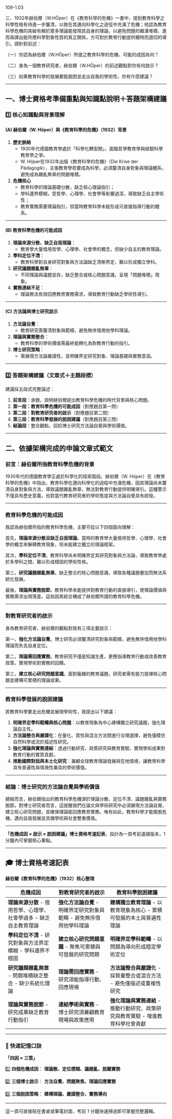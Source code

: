 109-1.03

三、1932年赫伯爾（W.HÖper）在《教育科學的危機》一書中，提到教育科學之科學性格有待進一步釐清，以致在其邁向科學化之途徑中充滿了危機；他認為教育科學危機的突破有賴於眾多理論能發現其自身的理論，以避免問題的雜湊堆積、進而尋譯出能符應科學對象性質的真正關係，方可對於教育行動提供獨特而適切的導引。請針對前述：

（一）你認為赫伯爾（W.HÖper）所提之教育科學的危機，可能的成因為何？

（二）身為一個教育研究者，赫伯爾（W.HÖper）的前述觀點對你有何啟示？

（三）如果教育科學的發展要能脫困並走出自我的學術性，你有什麼建議？

-----------------------------

## **一、博士資格考準備重點與知識點說明＋答題架構建議**

### 1️⃣ 核心知識點與背景理解

#### **(A) 赫伯爾（W. Höper）與《教育科學的危機》（1932）背景**

1. **歷史脈絡**
   - 1930年代德國教育學處於「科學化轉型期」，面臨哲學教育學與經驗科學教育學之爭。
   - W. Höper在1932年出版《教育科學的危機》（Die Krise der Pädagogik），主張教育學若要成為科學，必須釐清自身對象與理論體系，避免成為雜亂無章的問題堆積。
2. **危機核心**
   - 教育科學的理論基礎分散，缺乏核心理論指引；
   - 學科邊界模糊，受哲學、心理學、社會學等影響過深，導致缺乏自主學術性；
   - 教育實務需要理論指引，但當時教育科學未能形成可直接指導行動的體系。

------

#### **(B) 教育科學危機的可能成因**

1. **理論來源分散、缺乏自我理論**：
   - 教育學大量借用哲學、心理學、社會學的概念，但缺少自主的教育理論。
2. **學科定位不清**：
   - 教育科學對自身研究對象與方法論缺乏清晰界定，難以形成獨立學科。
3. **研究議題雜亂無章**：
   - 不同理論與議題並存，缺乏整合或核心問題意識，呈現「問題堆積」現象。
4. **實務連結不足**：
   - 理論無法有效回應教育實務需求，導致教育行動缺乏學術性導引。

------

#### **(C) 方法論與博士研究啟示**

1. **方法論自覺**：
   - 教育研究需釐清對象與範疇，避免無序借用他學科理論。
2. **理論與實務整合**：
   - 教育科學的學術價值需最終能轉化為對教育行動的指引。
3. **博士研究策略**：
   - 需展現方法論嚴謹性，並明確界定研究對象、理論基礎與實務意涵。

------

### 2️⃣ **答題架構建議（文章式＋主題段標）**

建議採五段式完整論述：

1. **前言段**：承題，說明赫伯爾提出教育科學危機的時代背景與核心問題。
2. **第一段：教育科學危機的可能成因**（對應題目第一問）
3. **第二段：對教育研究者的啟示**（對應題目第二問）
4. **第三段：教育科學發展的脫困建議**（對應題目第三問）
5. **結論段**：整合觀點，回扣博士研究方法論自覺與學術價值。

------

## **二、依據架構完成的申論文章式範文**

### **前言：赫伯爾所指教育科學危機的背景**

1930年代的德國教育學正處於科學化的探索階段。赫伯爾（W. Höper）在《教育科學的危機》中指出，教育科學在邁向科學化的過程中充滿危機，因其理論尚未釐清自身對象與方法，導致議題雜亂無章，無法對教育行動提供明確導引。這種警示不僅具有歷史意義，也對當代教育研究者的學術態度與方法論自覺具有啟發。

------

### **教育科學危機的可能成因**

我認為赫伯爾所指的教育科學危機，主要可從以下四個面向理解：

首先，**理論來源分散且缺乏自我理論**。當時的教育學大量借用哲學、心理學、社會學的概念來解釋教育現象，但未能建立獨立的理論框架。

其次，**學科定位不清**。教育科學尚未明確界定其研究對象與方法論，導致教育學處於多學科之間，難以形成穩固的學術性格。

第三，**研究議題雜亂無章**。缺乏整合的核心問題意識，導致各種議題疊加而無法系統化發展。

最後，**理論與實務脫節**。教育科學未能提供對教育行動的直接導引，使理論價值與實務需求出現落差。這些因素綜合構成了赫伯爾所謂的教育科學危機。

------

### **對教育研究者的啟示**

身為教育研究者，赫伯爾的觀點對我有三項主要啟示：

第一，**強化方法論自覺**。博士研究必須釐清研究對象與範疇，避免無序借用他學科理論而失去自身定位。

第二，**理論需回應實務**。教育研究不僅是知識生產，更應指導教育行動或改善教育政策，實現學術對實務的回饋。

第三，**建立核心研究問題意識**。面對龐雜的教育議題，研究者需有能力提煉核心問題並建構可累積的理論成果。

------

### **教育科學發展的脫困建議**

若教育科學要走出危機並展現學術性，我提出以下建議：

1. **明確界定學科範疇與核心問題**：以教育現象為中心建構獨立研究議題，強化理論自主性。
2. **方法論整合與嚴謹化**：在量化、質性與混合方法間進行合理選擇，避免僅模仿自然科學或流於描述性研究。
3. **強化理論與實務連結**：透過行動研究、政策研究與教育實驗，實現學術成果對教育行動的實質貢獻。
4. **推動國際對話與本土化研究**：兼顧全球教育理論發展與在地情境，讓教育科學具有普遍性與情境性兼具的學術價值。

------

### **結論：博士研究的方法論自覺與學術價值**

總結而言，赫伯爾指出的教育科學危機源於理論分散、定位不清、議題雜亂與實務脫節。對博士研究者而言，這提醒我們在論文與學術研究中必須展現方法論自覺，建立核心研究問題，並確保理論能回應教育實務。唯有如此，教育科學才能擺脫危機，邁向自我發展並具備學術與社會雙重價值。

---------------------------

**「危機成因 × 啟示 × 脫困建議」博士資格考速記表**，設計為一頁考前速讀版本，1 分鐘內可掌握核心重點。

------

## 🎓 博士資格考速記表

**赫伯爾《教育科學的危機》（1932）核心整理**

| **危機成因**                                                 | **對教育研究者的啟示**                                       | **教育科學脫困建議**                                         |
| ------------------------------------------------------------ | ------------------------------------------------------------ | ------------------------------------------------------------ |
| **理論來源分散** - 借用哲學、心理學、社會學過多 - 缺乏自主教育理論 | **強化方法論自覺** - 明確界定研究對象與範疇 - 避免無序借用他學科理論 | **建構獨立教育理論** - 以教育現象為核心 - 累積可發展的本土與普遍性理論 |
| **學科定位不清** - 研究對象與方法界定模糊 - 學科邊界不穩固   | **建立核心研究問題意識** - 聚焦可累積與可發展的研究問題      | **明確界定學科範疇** - 以問題為導向形成穩定學術定位          |
| **研究議題雜亂無章** - 問題堆積缺乏整合 - 缺少系統化理論     | **理論需回應實務** - 研究須能指導行動、回應現場              | **方法論整合與嚴謹化** - 採質量整合或混合方法 - 避免僅描述或重複性研究 |
| **理論與實務脫節** - 研究成果缺乏教育行動指引                | **連結學術與實務** - 博士研究須兼顧教育現場與政策應用        | **強化理論與實務連結** - 推動行動研究、政策研究與教育實驗 - 增進教育科學社會貢獻 |



------

### 🧠 快速記憶口訣

**「四因 × 三策」**

1️⃣ **四個危機成因**：
 **理論散、定位模糊、議題亂、脫離實務**

2️⃣ **三個博士啟示**：
 **方法自覺、問題聚焦、理論回應實務**

3️⃣ **三個脫困策略**：
 **建構理論、嚴謹整合、實務導向**

------

這一頁可直接貼在書桌或筆電封面，考前 1 分鐘快速掃過即可掌握完整邏輯。
